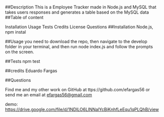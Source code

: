 ##Description This is a Employee Tracker made in Node.js and MySQL that takes users responses and generates a table based on the MySQL data
##Table of content

Installation
Usage
Tests
Credits
License
Questions
##Installation Node.js, npm instal

##Usage you need to download the repo, then navigate to the develop folder in your terminal, and then run node index.js and follow the prompts on the screen.

##Tests npm test

##credits Eduardo Fargas

##Questions

Find me and my other work on GitHub at ttps://github.com/efargas56 or send me an email at efargas56@gmail.com

demo:
https://drive.google.com/file/d/1NDILO6LINNalYcBiKnhfLeEqu1qPLQhB/view
